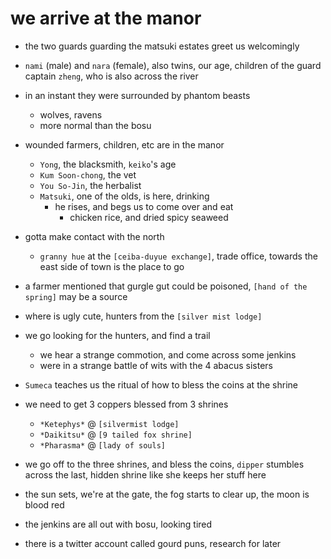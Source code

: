 # we arrive at the manor
- the two guards guarding the matsuki estates greet us welcomingly
- `nami` (male) and `nara` (female), also twins, our age, children of the guard captain `zheng`, who is also across the river

- in an instant they were surrounded by phantom beasts
    - wolves, ravens
    - more normal than the bosu

- wounded farmers, children, etc are in the manor
    - `Yong`, the blacksmith, `keiko`'s age
    - `Kum Soon-chong`, the vet
    - `You So-Jin`, the herbalist
    - `Matsuki`, one of the olds, is here, drinking
        - he rises, and begs us to come over and eat
            - chicken rice, and dried spicy seaweed


- gotta make contact with the north
    - `granny hue` at the `[ceiba-duyue exchange]`, trade office, towards the east side of town is the place to go

- a farmer mentioned that gurgle gut could be poisoned, `[hand of the spring]` may be a source

- where is ugly cute, hunters from the `[silver mist lodge]`

- we go looking for the hunters, and find a trail
    - we hear a strange commotion, and come across some jenkins
    - were in a strange battle of wits with the 4 abacus sisters

- `Sumeca` teaches us the ritual of how to bless the coins at the shrine

- we need to get 3 coppers blessed from 3 shrines
    - `*Ketephys*` @ `[silvermist lodge]`
    - `*Daikitsu*` @ `[9 tailed fox shrine]`
    - `*Pharasma*` @ `[lady of souls]`


- we go off to the three shrines, and bless the coins, `dipper` stumbles across the last, hidden shrine like she keeps her stuff here

- the sun sets, we're at the gate, the fog starts to clear up, the moon is blood red
- the jenkins are all out with bosu, looking tired

- there is a twitter account called gourd puns, research for later
